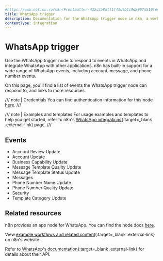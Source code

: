 ```yaml
---
#https://www.notion.so/n8n/Frontmatter-432c2b8dff1f43d4b1c8d20075510fe4
title: WhatsApp trigger
description: Documentation for the WhatsApp trigger node in n8n, a workflow automation platform. Includes details of operations and configuration, and links to examples and credentials information.
contentType: integration
---
```


# WhatsApp trigger



Use the WhatsApp trigger node to respond to events in WhatsApp and integrate WhatsApp with other applications. n8n has built-in support for a wide range of WhatsApp events, including account, message, and phone number events.

On this page, you'll find a list of events the WhatsApp trigger node can respond to, and links to more resources.

///  note  | Credentials
You can find authentication information for this node [here](/integrations/builtin/credentials/whatsapp/).
///

///  note  | Examples and templates
For usage examples and templates to help you get started, refer to n8n's [WhatsApp integrations](https://n8n.io/integrations/whatsapp-trigger/){:target=_blank .external-link} page.
///

## Events

* Account Review Update
* Account Update
* Business Capability Update
* Message Template Quality Update
* Message Template Status Update
* Messages
* Phone Number Name Update
* Phone Number Quality Update
* Security
* Template Category Update

## Related resources


n8n provides an app node for WhatsApp. You can find the node docs [here](/integrations/builtin/app-nodes/n8n-nodes-base.whatsapp/).


View [example workflows and related content](https://n8n.io/integrations/whatsapp-trigger/){:target=_blank .external-link} on n8n's website.


Refer to [WhatsApp's documentation](https://developers.facebook.com/docs/whatsapp/cloud-api){:target=_blank .external-link} for details about their API.




